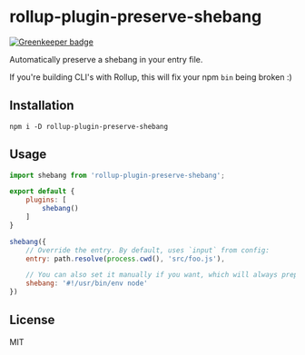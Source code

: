 # rollup-plugin-preserve-shebang

[![Greenkeeper badge](https://badges.greenkeeper.io/developit/rollup-plugin-preserve-shebang.svg)](https://greenkeeper.io/)

Automatically preserve a shebang in your entry file.

If you're building CLI's with Rollup, this will fix your npm `bin` being broken :)

## Installation

`npm i -D rollup-plugin-preserve-shebang`

## Usage

```js
import shebang from 'rollup-plugin-preserve-shebang';

export default {
    plugins: [
        shebang()
    ]
}
```

```js
shebang({
    // Override the entry. By default, uses `input` from config:
    entry: path.resolve(process.cwd(), 'src/foo.js'),

    // You can also set it manually if you want, which will always prepend it:
    shebang: '#!/usr/bin/env node'
})
```

## License

MIT